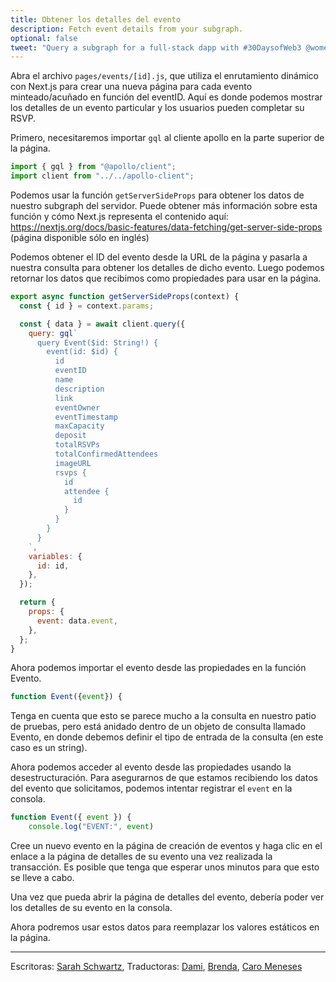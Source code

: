 ```yaml
---
title: Obtener los detalles del evento
description: Fetch event details from your subgraph.
optional: false
tweet: "Query a subgraph for a full-stack dapp with #30DaysofWeb3 @womenbuildweb3 ⛓"
---
```


Abra el archivo `pages/events/[id].js`, que utiliza el enrutamiento dinámico con Next.js para crear una nueva página para cada evento minteado/acuñado en función del eventID. Aquí es donde podemos mostrar los detalles de un evento particular y los usuarios pueden completar su RSVP.

Primero, necesitaremos importar `gql` al cliente apollo en la parte superior de la página.

```javascript
import { gql } from "@apollo/client";
import client from "../../apollo-client";
```

Podemos usar la función `getServerSideProps` para obtener los datos de nuestro subgraph del servidor. Puede obtener más información sobre esta función y cómo Next.js representa el contenido aquí: https://nextjs.org/docs/basic-features/data-fetching/get-server-side-props (página disponible sólo en inglés)

Podemos obtener el ID del evento desde la URL de la página y pasarla a nuestra consulta para obtener los detalles de dicho evento. Luego podemos retornar los datos que recibimos como propiedades para usar en la página.

```javascript
export async function getServerSideProps(context) {
  const { id } = context.params;

  const { data } = await client.query({
    query: gql`
      query Event($id: String!) {
        event(id: $id) {
          id
          eventID
          name
          description
          link
          eventOwner
          eventTimestamp
          maxCapacity
          deposit
          totalRSVPs
          totalConfirmedAttendees
          imageURL
          rsvps {
            id
            attendee {
              id
            }
          }
        }
      }
    `,
    variables: {
      id: id,
    },
  });

  return {
    props: {
      event: data.event,
    },
  };
}
```

Ahora podemos importar el evento desde las propiedades en la función Evento.

```javascript
function Event({event}) {
```

Tenga en cuenta que esto se parece mucho a la consulta en nuestro patio de pruebas, pero está anidado dentro de un objeto de consulta llamado Evento, en donde debemos definir el tipo de entrada de la consulta (en este caso es un string).

Ahora podemos acceder al evento desde las propiedades usando la desestructuración. Para asegurarnos de que estamos recibiendo los datos del evento que solicitamos, podemos intentar registrar el `event` en la consola.

```javascript
function Event({ event }) {
    console.log("EVENT:", event)
```

Cree un nuevo evento en la página de creación de eventos y haga clic en el enlace a la página de detalles de su evento una vez realizada la transacción. Es posible que tenga que esperar unos minutos para que esto se lleve a cabo.

Una vez que pueda abrir la página de detalles del evento, debería poder ver los detalles de su evento en la consola.

Ahora podremos usar estos datos para reemplazar los valores estáticos en la página.

---

Escritoras: [Sarah Schwartz](https://twitter.com/schwartzswartz),
Traductoras: [Dami](https://twitter.com/dakitidami), [Brenda](https://twitter.com/engineerbrenda), [Caro Meneses](https://twitter.com/carmedinat)
